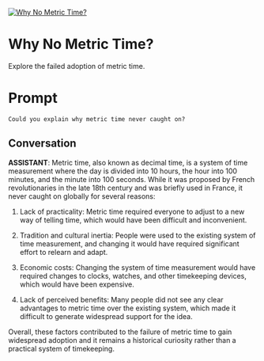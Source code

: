 
[![Why No Metric Time? ](https://flow-prompt-covers.s3.us-west-1.amazonaws.com/icon/minimalist/mini_12.png)]()
# Why No Metric Time?  
Explore the failed adoption of metric time. 

# Prompt

```
Could you explain why metric time never caught on?
```

## Conversation

**ASSISTANT**: Metric time, also known as decimal time, is a system of time measurement where the day is divided into 10 hours, the hour into 100 minutes, and the minute into 100 seconds. While it was proposed by French revolutionaries in the late 18th century and was briefly used in France, it never caught on globally for several reasons:



1. Lack of practicality: Metric time required everyone to adjust to a new way of telling time, which would have been difficult and inconvenient.



2. Tradition and cultural inertia: People were used to the existing system of time measurement, and changing it would have required significant effort to relearn and adapt.



3. Economic costs: Changing the system of time measurement would have required changes to clocks, watches, and other timekeeping devices, which would have been expensive.



4. Lack of perceived benefits: Many people did not see any clear advantages to metric time over the existing system, which made it difficult to generate widespread support for the idea.



Overall, these factors contributed to the failure of metric time to gain widespread adoption and it remains a historical curiosity rather than a practical system of timekeeping.


